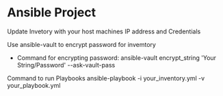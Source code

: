 # Ansible Project
Update Invetory with your host machines IP address and Credentials

Use ansible-vault to encrypt password for invemtory
* Command for encrypting password: ansible-vault encrypt_string 'Your String/Password' --ask-vault-pass

Command to run Playbooks
ansible-playbook -i your_inventory.yml -v your_playbook.yml
